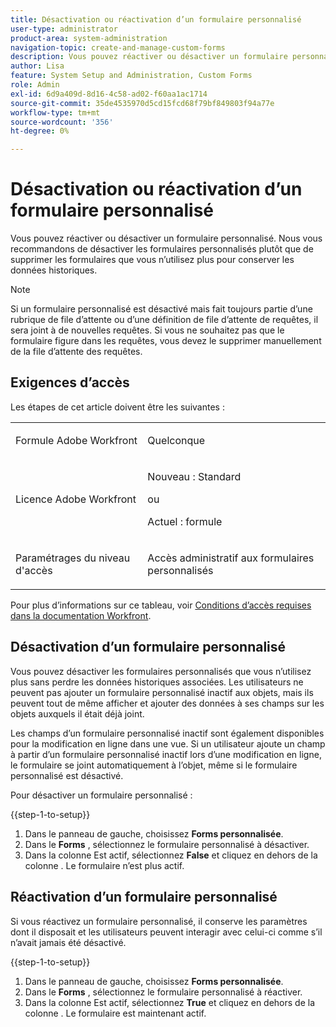 ```yaml
---
title: Désactivation ou réactivation d’un formulaire personnalisé
user-type: administrator
product-area: system-administration
navigation-topic: create-and-manage-custom-forms
description: Vous pouvez réactiver ou désactiver un formulaire personnalisé. Nous vous recommandons de désactiver les formulaires personnalisés plutôt que de supprimer les formulaires que vous n’utilisez plus pour conserver les données historiques.
author: Lisa
feature: System Setup and Administration, Custom Forms
role: Admin
exl-id: 6d9a409d-8d16-4c58-ad02-f60aa1ac1714
source-git-commit: 35de4535970d5cd15fcd68f79bf849803f94a77e
workflow-type: tm+mt
source-wordcount: '356'
ht-degree: 0%

---
```


# Désactivation ou réactivation d’un formulaire personnalisé

Vous pouvez réactiver ou désactiver un formulaire personnalisé. Nous vous recommandons de désactiver les formulaires personnalisés plutôt que de supprimer les formulaires que vous n’utilisez plus pour conserver les données historiques.

>[!NOTE]
>
>Si un formulaire personnalisé est désactivé mais fait toujours partie d’une rubrique de file d’attente ou d’une définition de file d’attente de requêtes, il sera joint à de nouvelles requêtes. Si vous ne souhaitez pas que le formulaire figure dans les requêtes, vous devez le supprimer manuellement de la file d’attente des requêtes.

## Exigences d’accès

Les étapes de cet article doivent être les suivantes :

<table style="table-layout:auto"> 
 <col> 
 <col> 
 <tbody> 
  <tr data-mc-conditions=""> 
   <td role="rowheader"> <p>Formule Adobe Workfront</p> </td> 
   <td>Quelconque</td> 
  </tr> 
  <tr> 
   <td role="rowheader">Licence Adobe Workfront</td> 
   <td>
   <p>Nouveau : Standard</p>
   <p>ou</p>
   <p>Actuel : formule</p></td> 
  </tr> 
  <tr data-mc-conditions=""> 
   <td role="rowheader">Paramétrages du niveau d'accès</td> 
   <td> <p>Accès administratif aux formulaires personnalisés</p></td> 
  </tr>  
 </tbody> 
</table>

Pour plus d’informations sur ce tableau, voir [Conditions d’accès requises dans la documentation Workfront](/help/quicksilver/administration-and-setup/add-users/access-levels-and-object-permissions/access-level-requirements-in-documentation.md).

## Désactivation d’un formulaire personnalisé

Vous pouvez désactiver les formulaires personnalisés que vous n’utilisez plus sans perdre les données historiques associées. Les utilisateurs ne peuvent pas ajouter un formulaire personnalisé inactif aux objets, mais ils peuvent tout de même afficher et ajouter des données à ses champs sur les objets auxquels il était déjà joint.

Les champs d’un formulaire personnalisé inactif sont également disponibles pour la modification en ligne dans une vue. Si un utilisateur ajoute un champ à partir d’un formulaire personnalisé inactif lors d’une modification en ligne, le formulaire se joint automatiquement à l’objet, même si le formulaire personnalisé est désactivé.

Pour désactiver un formulaire personnalisé :

{{step-1-to-setup}}

1. Dans le panneau de gauche, choisissez **Forms personnalisée**.
1. Dans le **Forms** , sélectionnez le formulaire personnalisé à désactiver.
1. Dans la colonne Est actif, sélectionnez **False** et cliquez en dehors de la colonne . Le formulaire n’est plus actif.

## Réactivation d’un formulaire personnalisé

Si vous réactivez un formulaire personnalisé, il conserve les paramètres dont il disposait et les utilisateurs peuvent interagir avec celui-ci comme s’il n’avait jamais été désactivé.

{{step-1-to-setup}}

1. Dans le panneau de gauche, choisissez **Forms personnalisée**.
1. Dans le **Forms** , sélectionnez le formulaire personnalisé à réactiver.
1. Dans la colonne Est actif, sélectionnez **True** et cliquez en dehors de la colonne . Le formulaire est maintenant actif.
